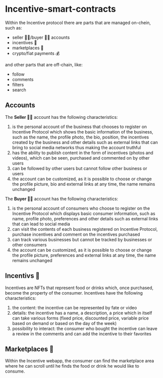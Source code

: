 # Incentive-smart-contracts

Within the Incentive protocol there are parts that are managed on-chein, such as:
- seller 🧑‍🌾/buyer 👨‍💼 accounts
- incentives 🍔
- marketplaces 🛒
- crypto/fiat payments 💰

and other parts that are off-chain, like:
- follow
- comments
- filters
- search

## Accounts

The <b>Seller 🧑‍🌾</b> account has the following characteristics:
1. is the personal account of the business that chooses to register on Incentive Protocol which shows the basic information of the business, such as the name, the profile photo, the bio, position, the incentives created by the business and other details such as external links that can bring to social media networks thus making the account truthful
2. has the ability to publish content in the form of incentives (photos and videos), which can be seen, purchased and commented on by other users
3. can be followed by other users but cannot follow other business or users
4. the account can be customized, as it is possible to choose or change the profile picture, bio and external links at any time, the name remains unchanged



The <b>Buyer 👨‍💼</b> account has the following characteristics:
1. is the personal account of consumers who choose to register on the Incentive Protocol which displays basic consumer information, such as name, profile photo, preferences and other details such as external links that can lead to social media
2. can visit the contents of each business registered on Incentive Protocol, purchase incentives and comment on the incentives purchased
3. can track various businesses but cannot be tracked by businesses or other consumers
4. the account can be customized, as it is possible to choose or change the profile picture, preferences and external links at any time, the name remains unchanged


## Incentivs 🍔
Incentives are NFTs that represent food or drinks which, once purchased, become the property of the consumer.
Incentives have the following characteristics:
1. the content: the incentive can be represented by fate or video
2. details: the incentive has a name, a description, a price which in itself can take various forms (fixed price, discounted price, variable price based on demand or based on the day of the week)
3. possibility to interact: the consumer who bought the incentive can leave a review in the comments and can add the incentive to their favorites


## Marketplaces 🛒
Within the Incentive webapp, the consumer can find the marketplace area where he can scroll until he finds the food or drink he would like to consume.
















